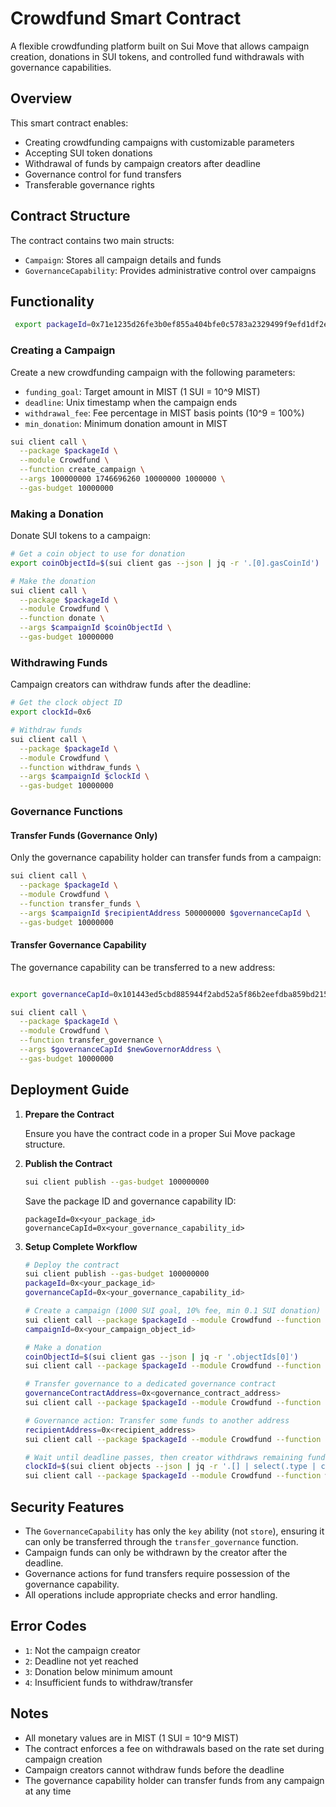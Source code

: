 # Crowdfund Smart Contract

A flexible crowdfunding platform built on Sui Move that allows campaign creation, donations in SUI tokens, and controlled fund withdrawals with governance capabilities.

## Overview

This smart contract enables:

- Creating crowdfunding campaigns with customizable parameters
- Accepting SUI token donations
- Withdrawal of funds by campaign creators after deadline
- Governance control for fund transfers
- Transferable governance rights

## Contract Structure

The contract contains two main structs:

- `Campaign`: Stores all campaign details and funds
- `GovernanceCapability`: Provides administrative control over campaigns

## Functionality

```bash
 export packageId=0x71e1235d26fe3b0ef855a404bfe0c5783a2329499f9efd1df2eadd4729a94f3d
```

### Creating a Campaign

Create a new crowdfunding campaign with the following parameters:

- `funding_goal`: Target amount in MIST (1 SUI = 10^9 MIST)
- `deadline`: Unix timestamp when the campaign ends
- `withdrawal_fee`: Fee percentage in MIST basis points (10^9 = 100%)
- `min_donation`: Minimum donation amount in MIST

```bash
sui client call \
  --package $packageId \
  --module Crowdfund \
  --function create_campaign \
  --args 100000000 1746696260 10000000 1000000 \
  --gas-budget 10000000
```

### Making a Donation

Donate SUI tokens to a campaign:

```bash
# Get a coin object to use for donation
export coinObjectId=$(sui client gas --json | jq -r '.[0].gasCoinId')

# Make the donation
sui client call \
  --package $packageId \
  --module Crowdfund \
  --function donate \
  --args $campaignId $coinObjectId \
  --gas-budget 10000000
```

### Withdrawing Funds

Campaign creators can withdraw funds after the deadline:

```bash
# Get the clock object ID
export clockId=0x6

# Withdraw funds
sui client call \
  --package $packageId \
  --module Crowdfund \
  --function withdraw_funds \
  --args $campaignId $clockId \
  --gas-budget 10000000
```

### Governance Functions

#### Transfer Funds (Governance Only)

Only the governance capability holder can transfer funds from a campaign:

```bash
sui client call \
  --package $packageId \
  --module Crowdfund \
  --function transfer_funds \
  --args $campaignId $recipientAddress 500000000 $governanceCapId \
  --gas-budget 10000000
```

#### Transfer Governance Capability

The governance capability can be transferred to a new address:

```bash

export governanceCapId=0x101443ed5cbd885944f2abd52a5f86b2eefdba859bd2159c65e03ace0114c8b6

sui client call \
  --package $packageId \
  --module Crowdfund \
  --function transfer_governance \
  --args $governanceCapId $newGovernorAddress \
  --gas-budget 10000000
```

## Deployment Guide

1. **Prepare the Contract**
   
   Ensure you have the contract code in a proper Sui Move package structure.

2. **Publish the Contract**

   ```bash
   sui client publish --gas-budget 100000000
   ```

   Save the package ID and governance capability ID:

   ```
   packageId=0x<your_package_id>
   governanceCapId=0x<your_governance_capability_id>
   ```

3. **Setup Complete Workflow**

   ```bash
   # Deploy the contract
   sui client publish --gas-budget 100000000
   packageId=0x<your_package_id>
   governanceCapId=0x<your_governance_capability_id>

   # Create a campaign (1000 SUI goal, 10% fee, min 0.1 SUI donation)
   sui client call --package $packageId --module Crowdfund --function create_campaign --args 1000000000000 1717251767 100000000000 100000000 --gas-budget 10000000
   campaignId=0x<your_campaign_object_id>

   # Make a donation
   coinObjectId=$(sui client gas --json | jq -r '.objectIds[0]')
   sui client call --package $packageId --module Crowdfund --function donate --args $campaignId $coinObjectId --gas-budget 10000000

   # Transfer governance to a dedicated governance contract
   governanceContractAddress=0x<governance_contract_address>
   sui client call --package $packageId --module Crowdfund --function transfer_governance --args $governanceCapId $governanceContractAddress --gas-budget 10000000

   # Governance action: Transfer some funds to another address
   recipientAddress=0x<recipient_address>
   sui client call --package $packageId --module Crowdfund --function transfer_funds --args $campaignId $recipientAddress 500000000 $governanceCapId --gas-budget 10000000

   # Wait until deadline passes, then creator withdraws remaining funds
   clockId=$(sui client objects --json | jq -r '.[] | select(.type | contains("Clock")) | .objectId')
   sui client call --package $packageId --module Crowdfund --function withdraw_funds --args $campaignId $clockId --gas-budget 10000000
   ```

## Security Features

- The `GovernanceCapability` has only the `key` ability (not `store`), ensuring it can only be transferred through the `transfer_governance` function.
- Campaign funds can only be withdrawn by the creator after the deadline.
- Governance actions for fund transfers require possession of the governance capability.
- All operations include appropriate checks and error handling.

## Error Codes

- `1`: Not the campaign creator
- `2`: Deadline not yet reached
- `3`: Donation below minimum amount
- `4`: Insufficient funds to withdraw/transfer

## Notes

- All monetary values are in MIST (1 SUI = 10^9 MIST)
- The contract enforces a fee on withdrawals based on the rate set during campaign creation
- Campaign creators cannot withdraw funds before the deadline
- The governance capability holder can transfer funds from any campaign at any time